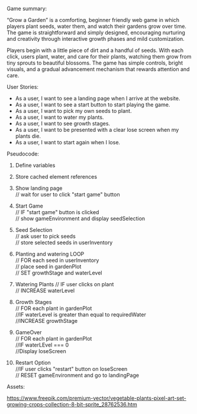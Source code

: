 Game summary:
<br>

“Grow a Garden” is a comforting, beginner friendly web game in which players plant seeds, water them, and watch their gardens grow over time. The game is straightforward and simply designed, encouraging nurturing and creativity through interactive growth phases and mild customization. 

Players begin with a little piece of dirt and a handful of seeds. With each click, users plant, water, and care for their plants, watching them grow from tiny sprouts to beautiful blossoms. The game has simple controls, bright visuals, and a gradual advancement mechanism that rewards attention and care. 

User Stories:

-	As a user, I want to see a landing page when I arrive at the website.
-	As a user, I want to see a start button to start playing the game.
-	As a user, I want to pick my own seeds to plant.
-	As a user, I want to water my plants.
-	As a user, I want to see growth stages.
-	As a user, I want to be presented with a clear lose screen when my plants die.
-	As a user, I want to start again when I lose.

Pseudocode:

1. Define variables

2. Store cached element references

3. Show landing page<br>
// wait for user to click "start game" button

4. Start Game<br>
// IF "start game" button is clicked<br>
// show gameEnvironment and display seedSelection

5. Seed Selection<br>
// ask user to pick seeds<br>
// store selected seeds in userInventory 

6. Planting and watering LOOP<br>
// FOR each seed in userInventory<br>
// place seed in gardenPlot<br>
// SET growthStage and waterLevel

7. Watering Plants
// IF user clicks on plant <br>
// INCREASE waterLevel

8. Growth Stages<br>
// FOR each plant in gardenPlot<br>
//IF waterLevel is greater than equal to requiredWater<br>
//INCREASE growthStage

9. GameOver<br>
// FOR each plant in gardenPlot<br>
//IF waterLEvel === 0<br>
//Display loseScreen

10. Restart Option<br>
//IF user clicks "restart" button on loseScreen<br>
// RESET gameEnvironment and go to landingPage

Assets: 

https://www.freepik.com/premium-vector/vegetable-plants-pixel-art-set-growing-crops-collection-8-bit-sprite_28762536.htm
 
